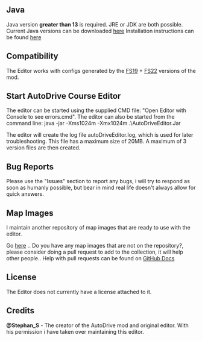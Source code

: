## Java
Java version **greater than 13** is required. JRE or JDK are both possible.
Current Java versions can be downloaded [here](https://www.oracle.com/java/technologies/javase-downloads.html)
Installation instructions can be found [here](https://www3.ntu.edu.sg/home/ehchua/programming/howto/JDK_Howto.html)

## Compatibility
The Editor works with configs generated by the [FS19](https://github.com/Stephan-S/FS19_AutoDrive) + [FS22](https://github.com/Stephan-S/FS22_AutoDrive) versions of the mod.

## Start AutoDrive Course Editor
The editor can be started using the supplied CMD file: "Open Editor with Console to see errors.cmd". The editor
can also be started from the command line: java -jar -Xms1024m -Xmx1024m .\AutoDriveEditor.Jar

The editor will create the log file autoDriveEditor.log, which is used for later troubleshooting. This file has a maximum size of 20MB. A maximum of 3 version files are then created.

## Bug Reports

Please use the "Issues" section to report any bugs, i will try to respond as soon as humanly possible, but bear in mind
real life doesn't always allow for quick answers.

## Map Images

I maintain another repository of map images that are ready to use with the editor.

Go [here](https://github.com/KillBait/AutoDrive_MapImages) .. Do you have any map images that are not on the repository?, please consider doing a pull request to add to
the collection, it will help other people.. Help with pull requests can be found on [GitHub Docs](https://docs.github.com/en/pull-requests/collaborating-with-pull-requests/proposing-changes-to-your-work-with-pull-requests/creating-a-pull-request)

## License

The Editor does not currently have a license attached to it.

## Credits

**@Stephan_S** - The creator of the AutoDrive mod and original editor. With his permission i have taken over maintaining this editor.
